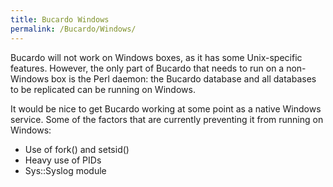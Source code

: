 ```yaml
---
title: Bucardo Windows
permalink: /Bucardo/Windows/
---
```


Bucardo will not work on Windows boxes, as it has some Unix-specific features. However, the only part of Bucardo that needs to run on a non-Windows box is the Perl daemon: the Bucardo database and all databases to be replicated can be running on Windows.

It would be nice to get Bucardo working at some point as a native Windows service. Some of the factors that are currently preventing it from running on Windows:

-   Use of fork() and setsid()
-   Heavy use of PIDs
-   Sys::Syslog module
